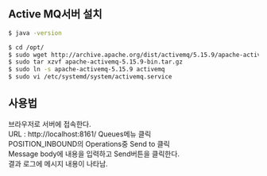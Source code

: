 ## Active MQ서버 설치
```bash
$ java -version

$ cd /opt/
$ sudo wget http://archive.apache.org/dist/activemq/5.15.9/apache-activemq-5.15.9-bin.tar.gz
$ sudo tar xzvf apache-activemq-5.15.9-bin.tar.gz
$ sudo ln -s apache-activemq-5.15.9 activemq
$ sudo vi /etc/systemd/system/activemq.service
```

## 사용법
브라우저로 서버에 접속한다.  
URL : http://localhost:8161/
Queues메뉴 클릭  
POSITION_INBOUND의 Operations중 Send to 클릭  
Message body에 내용을 입력하고 Send버튼을 클릭한다.  
결과 로그에 메시지 내용이 나타남.  

